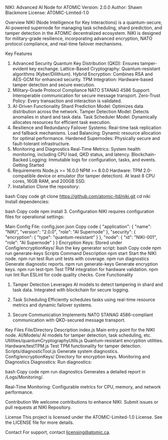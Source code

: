 NIKI: Advanced AI Node for ATOMIC
Version: 2.0.0
Author: Shawn Blackmore
License: ATOMIC-Limited-1.0

Overview
NIKI (Node Intelligence for Key Interactions) is a quantum-secure, AI-powered supernode for managing task scheduling, shard prediction, and tamper detection in the ATOMIC decentralized ecosystem. NIKI is designed for military-grade resilience, incorporating advanced encryption, NATO protocol compliance, and real-time failover mechanisms.

Key Features
1. Advanced Security
Quantum Key Distribution (QKD): Ensures tamper-evident key exchange.
Lattice-Based Cryptography: Quantum-resistant algorithms (Kyber/Dilithium).
Hybrid Encryption: Combines RSA and AES-GCM for enhanced security.
TPM Integration: Hardware-based tamper detection and secure execution.
2. Military-Grade Protocol Compliance
NATO STANAG 4586 Support: Interoperable communication for secure message transport.
Zero-Trust Policy: Every transaction and interaction is validated.
3. AI-Driven Functionality
Shard Prediction Model: Optimizes data distribution across the network.
Tamper Detection Model: Detects anomalies in shard and task data.
Task Scheduler Model: Dynamically allocates resources for efficient task execution.
4. Resilience and Redundancy
Failover Systems: Real-time task replication and fallback mechanisms.
Load Balancing: Dynamic resource allocation for optimal performance.
Hardened Supernodes: Physically secure and fault-tolerant infrastructure.
5. Monitoring and Diagnostics
Real-Time Metrics: System health monitoring, including CPU load, QKD status, and latency.
Blockchain-Backed Logging: Immutable logs for configuration, tasks, and events.
Getting Started
1. Requirements
Node.js >= 16.0.0
NPM >= 8.0.0
Hardware:
TPM 2.0-compatible device or emulator (for tamper detection).
At least 8 CPU cores, 16GB RAM, and 200GB SSD.
2. Installation
Clone the repository:

bash
Copy code
git clone https://github.com/atomic-ltd/niki.git
cd niki
Install dependencies:

bash
Copy code
npm install
3. Configuration
NIKI requires configuration files for operational settings:

Main Config File: config.json
json
Copy code
{
    "application": { "name": "NIKI", "version": "2.0.0", "role": "AI Supernode" },
    "security": { "encryption": { "type": "quantum-resistant" } },
    "node": { "id": "NIKI-001", "role": "AI Supernode" }
}
Encryption Keys: Stored under Config/encryptionKeys/
Run the key generator script:
bash
Copy code
npm run generate-keys
Scripts
Command	Description
npm start	Start the NIKI node.
npm run test	Run unit tests with coverage.
npm run diagnostics	Generate diagnostic reports.
npm run generate-keys	Generate encryption keys.
npm run test-tpm	Test TPM integration for hardware validation.
npm run lint	Run ESLint for code quality checks.
Core Functionality
1. Tamper Detection
Leverages AI models to detect tampering in shard and task data. Integrated with blockchain for secure logging.

2. Task Scheduling
Efficiently schedules tasks using real-time resource metrics and dynamic failover systems.

3. Secure Communication
Implements NATO STANAG 4586-compliant communication with QKD-secured message transport.

Key Files
File/Directory	Description
index.js	Main entry point for the NIKI node.
AI/Models/	AI models for tamper detection, task scheduling, etc.
Utilities/quantumCryptographyUtils.js	Quantum-resistant encryption utilities.
Hardware/testTPM.js	Test TPM functionality for tamper detection.
Scripts/diagnosticTool.js	Generate system diagnostics.
Config/encryptionKeys/	Directory for encryption keys.
Monitoring and Diagnostics
Diagnostics: Run diagnostics:

bash
Copy code
npm run diagnostics
Generates a detailed report in /Logs/Monitoring/.

Real-Time Monitoring: Configurable metrics for CPU, memory, and network performance.

Contribution
We welcome contributions to enhance NIKI. Submit issues or pull requests at NIKI Repository.

License
This project is licensed under the ATOMIC-Limited-1.0 License. See the LICENSE file for more details.

Contact
For support, contact licensing@atomic.ca.